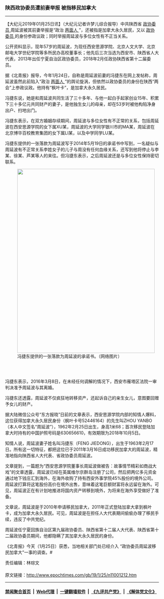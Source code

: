 ### 陕西政协委员遭前妻举报 被指移民加拿大
------------------------

<p>
 【大纪元2019年01月25日讯】（大纪元记者许梦儿综合报导）中共陕西省
 <a href="http://www.epochtimes.com/gb/tag/%E6%94%BF%E5%8D%8F%E5%A7%94%E5%91%98.html">
  政协委员
 </a>
 周延波被其前妻举报是“政治
 <a href="http://www.epochtimes.com/gb/tag/%E4%B8%A4%E9%9D%A2%E4%BA%BA.html">
  两面人
 </a>
 ”，还被指是加拿大永久居民，又以
 <a href="http://www.epochtimes.com/gb/tag/%E6%94%BF%E5%8D%8F%E5%A7%94%E5%91%98.html">
  政协委员
 </a>
 的身份参政议政；同时举报周延波与多位女性有不正当关系。
</p>
<p>
 公开资料显示，现年57岁的周延波，为现任西安思源学院、北京人文大学、北京邮电大学世纪学院等多所民办高校董事长；他先后三次当选为西安市、陕西省人大代表，2013年出任宁夏自治区政协委员，2018年2月任政协陕西省第十二届委员。
</p>
<p>
 据《北青报》报导，今年1月24日，自称是周延波前妻的冯捷东在网上发帖称，周延波虽然此前陷入“政治
 <a href="http://www.epochtimes.com/gb/tag/%E4%B8%A4%E9%9D%A2%E4%BA%BA.html">
  两面人
 </a>
 ”的舆论旋涡，但依然以政协委员的身份在陕西“两会”上参政议政。他持有“枫叶卡”，是加拿大永久居民。
</p>
<p>
 冯捷东说，她是和周延波共同生活了三十多年、与他一起白手起家创业15年、积累下三十多亿元共同财产的妻子，是他独生女儿的母亲，却在53岁时被他构陷净身出户、扫地出门。
</p>
<p>
 冯捷东表示，在双方婚姻存续期间，周延波与多位女性有不正常的关系，包括周延波在西安思源学院的女下属XU某，周延波的大学同学银川市的MA某，周延波在北京博华百校教育集团的女下属LI某，以及中学同学LU某。
</p>
<p>
 冯捷东提供的一张落款为周延波写于2014年5月19日的承诺书中写到，一名疑似与周延波有不正常关系李姓女子的儿子与周没有任何血缘关系，还写到他将停止与李某、徐某、芦某等人的来往。但冯捷东表示，之后周延波还是与多位女性保持密切联系。
</p>
<figure class="wp-caption aligncenter" id="attachment_11001320" style="width: 450px">
 <a href="http://i.epochtimes.com/assets/uploads/2019/01/030ab3af5c4b681c6f98e8c82f5a4dff_h_m.jpg">
  <img alt="" class="wp-image-11001320" height="601" src="http://i.epochtimes.com/assets/uploads/2019/01/030ab3af5c4b681c6f98e8c82f5a4dff_h_m-450x601.jpg" width="450"/>
 </a>
 <br/><figcaption class="wp-caption-text">
  冯捷东提供的一张落款为周延波的承诺书。（网络图片）
 </figcaption><br/>
</figure><br/>
<p>
 冯捷东表示，2016年3月8日，在未经任何调解的情况下，西安市雁塔区法院一审判决准予周延波与其离婚。
</p>
<p>
 冯捷东还透露，周延波不仅疯狂地转移资产，还起诉自己的亲生女儿，意图要回赠予女儿的财产。
</p>
<p>
 据大陆微信公众号“东方报晓”日前的文章表示，西安思源学院内部的知情人爆料，这位获得加拿大永久居民身份（枫叶卡号52446164）的先生叫ZHOU YANBO（本人中文签名“周延波”），1962年2月25日出生，身高1米68；首次移民登陆加拿大时持有的中国护照号码是630656610，有效期限为2018年10月5日。
</p>
<p>
 知情人说，周延波妻子姓名叫冯捷东（FENG JIEDONG），出生于1963年2月17日。所有这一切特征，都把这位已于2011年3月16日成功移民加拿大的周延波，精准地指向陕西省人大代表、省政协委员周延波。
</p>
<p>
 文章提到，一篇题为“西安思源学院董事长周延波做被告：故事情节精彩如商战大戏”的文章透露，周延波已经在英属维尔京群岛注册了公司，然后把两亿多元资金通过地下钱庄汇到海外，在海外收购了持有西安外事学院45%股份的境外公司。周延波打算将这笔股份高价在境外出售，意味着这笔巨额财富将永远留在海外。可见，周延波正在有计划地推进将国内资产转移到境外，为将来在海外享受做好了准备。
</p>
<p>
 文章说，周延波是于2010年申请移民加拿大，2011年正式登陆加拿大拿到枫叶卡，成为加拿大永久居民。可见，周延波是在担任人大代表期间偷偷办理了移民手续，违反了中共党纪。
</p>
<p>
 周延波任宁夏回族自治区第九届政协委员、陕西省第十二届人大代表、陕西省第十二届政协委员期间，他都隐瞒了其加拿大永久居民的身份。
</p>
<p>
 《北青报》今天（1月25日）获悉，当地相关部门处已经介入 “政协委员周延波移民加拿大”一事的调查。#
</p>
<p>
 责任编辑：林琮文
</p>
<h4>
</h4>

原文链接：http://www.epochtimes.com/gb/19/1/25/n11001212.htm


------------------------
#### [禁闻聚合首页](https://github.com/gfw-breaker/banned-news/blob/master/README.md) &nbsp;|&nbsp; [Web代理](https://github.com/gfw-breaker/open-proxy/blob/master/README.md) &nbsp;|&nbsp; [一键翻墙软件](https://github.com/gfw-breaker/nogfw/blob/master/README.md) &nbsp;|&nbsp; [《九评共产党》](https://github.com/gfw-breaker/9ping.md/blob/master/README.md#九评之一评共产党是什么) &nbsp;|&nbsp; [《解体党文化》](https://github.com/gfw-breaker/jtdwh.md/blob/master/README.md#绪论)